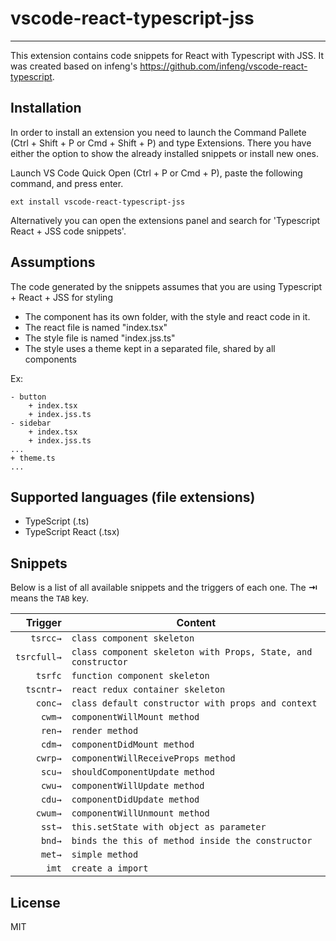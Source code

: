 # vscode-react-typescript-jss

-------------------

This extension contains code snippets for React with Typescript with JSS. 
It was created based on infeng's https://github.com/infeng/vscode-react-typescript.

## Installation

In order to install an extension you need to launch the Command Pallete (Ctrl + Shift + P or Cmd + Shift + P) and type Extensions.
There you have either the option to show the already installed snippets or install new ones.

Launch VS Code Quick Open (Ctrl + P or Cmd + P), paste the following command, and press enter.

`ext install vscode-react-typescript-jss`

Alternatively you can open the extensions panel and search for 'Typescript React + JSS code snippets'.

## Assumptions

The code generated by the snippets assumes that you are using Typescript + React + JSS for styling 
* The component has its own folder, with the style and react code in it. 
* The react file is named "index.tsx"
* The style file is named "index.jss.ts"
* The style uses a theme kept in a separated file, shared by all components

Ex:
```
- button
    + index.tsx
    + index.jss.ts 
- sidebar
    + index.tsx
    + index.jss.ts
...
+ theme.ts
...

```

## Supported languages (file extensions)

* TypeScript (.ts)
* TypeScript React (.tsx)

## Snippets

Below is a list of all available snippets and the triggers of each one. The **⇥** means the `TAB` key.

| Trigger  | Content |
| -------: | ------- |
| `tsrcc→` | `class component skeleton` |
| `tsrcfull→` | `class component skeleton with Props, State, and constructor` |
| `tsrfc` | `function component skeleton` |
| `tscntr→` | `react redux container skeleton` |
| `conc→`  | `class default constructor with props and context` |
| `cwm→`   | `componentWillMount method` |
| `ren→`   | `render method` |
| `cdm→`   | `componentDidMount method` |
| `cwrp→`   | `componentWillReceiveProps method` |
| `scu→`   | `shouldComponentUpdate method` |
| `cwu→`  | `componentWillUpdate method` |
| `cdu→`  | `componentDidUpdate method` |
| `cwum→`  | `componentWillUnmount method` |
| `sst→`   | `this.setState with object as parameter` |
| `bnd→`   | `binds the this of method inside the constructor` |
| `met→`   | `simple method` |
| `imt`    |  `create a import` |

## License

MIT
